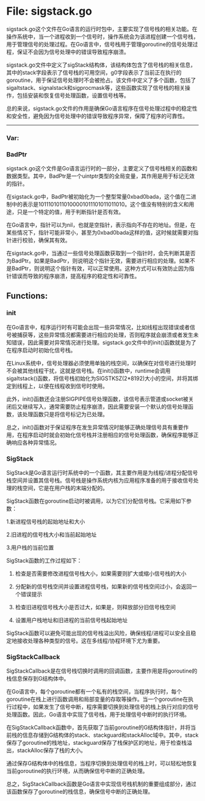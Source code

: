 # File: sigstack.go

sigstack.go这个文件在Go语言的运行时包中，主要实现了信号栈的相关功能。在操作系统中，当一个进程收到一个信号时，操作系统会为该进程创建一个信号栈，用于管理信号的处理过程。在Go语言中，信号栈用于管理goroutine的信号处理过程，保证不会因为信号处理中的错误导致程序崩溃。

sigstack.go文件中定义了sigStack结构体，该结构体包含了信号栈的相关信息，其中的stack字段表示了信号栈的可用空间，g0字段表示了当前正在执行的goroutine，用于保证信号处理时不会被抢占。该文件中定义了多个函数，包括了sigaltstack、signalstack和sigprocmask等，这些函数实现了信号栈的相关操作，包括安装和恢复信号处理函数，设置信号栈等。

总的来说，sigstack.go文件的作用是确保Go语言程序在信号处理过程中的稳定性和安全性，避免因为信号处理中的错误导致程序异常，保障了程序的可靠性。




---

### Var:

### BadPtr

sigstack.go这个文件是Go语言运行时的一部分，主要定义了信号栈相关的函数和数据类型。其中，BadPtr是一个uintptr类型的全局变量，其作用是用于标记无效的指针。

在sigstack.go中，BadPtr被初始化为一个整型常量0xbad0bada，这个值在二进制中的表示是10111010110100001011101011011010。这个值没有特别的含义和用途，只是一个特定的值，用于判断指针是否有效。

在Go语言中，指针可以为nil，也就是空指针，表示指向不存在的地址。但是，在某些情况下，指针可能非常小，甚至为0xbad0bada这样的值，这时候就需要对指针进行校验，确保其有效。

在sigstack.go中，当通过一些信号处理函数获取到一个指针时，会先判断其是否为BadPtr。如果是BadPtr，则说明这个指针无效，需要进行相应的处理。如果不是BadPtr，则说明这个指针有效，可以正常使用。这种方式可以有效防止因为指针错误而导致的程序崩溃，提高程序的稳定性和可靠性。



## Functions:

### init

在Go语言中，程序运行时有可能会出现一些异常情况，比如线程出现错误或者信号被捕获等，这些异常情况都需要进行相应的处理，否则程序就会崩溃或者发生未知错误，因此需要对异常情况进行处理。sigstack.go文件中的init()函数就是为了在程序启动时初始化信号栈。

在Linux系统中，信号处理器必须使用单独的栈空间，以确保在对信号进行处理时不会被其他线程干扰，这就是信号栈。在init()函数中，runtime会调用sigaltstack()函数，将信号栈初始化为SIGSTKSZ(2*8192)大小的空间，并将其绑定到线程上，以便在线程收到信号时使用。

此外，init()函数还会注册SIGPIPE信号处理函数，该信号表示管道或socket被关闭后又继续写入，通常需要防止程序崩溃，因此需要安装一个默认的信号处理函数，该处理函数只是将信号标记为已处理。

总之，init()函数对于保证程序在发生异常情况时能够正确处理信号具有重要作用，在程序启动时就会初始化信号栈并注册相应的信号处理函数，确保程序能够正确响应各种异常情况。



### SigStack

SigStack是Go语言运行时系统中的一个函数，其主要作用是为线程/进程分配信号栈空间并设置其信号栈。信号栈是操作系统内核为应用程序准备的用于接收信号处理的栈空间，它是在用户栈的末端分配的。

SigStack函数在goroutine启动时被调用，以为它们分配信号栈。它采用如下参数：

1.新进程信号栈的起始地址和大小

2.旧进程的信号栈大小和当前起始地址

3.用户栈的当前位置

SigStack函数的工作过程如下：

1. 检查是否需要修改进程信号栈大小，如果需要则扩大或缩小信号栈的大小

2. 分配新的信号栈空间并设置进程信号栈，如果新的信号栈空间过小，会返回一个错误提示

3. 检查旧进程信号栈大小是否过大，如果是，则释放部分旧信号栈空间

4. 设置用户栈地址和旧进程的当前信号栈起始地址

SigStack函数可以避免可能出现的信号栈溢出风险，确保线程/进程可以安全且稳定地接收处理各种类型的信号。这在多线程/协程环境下尤为重要。



### SigStackCallback

SigStackCallback是在信号栈切换时调用的回调函数，主要作用是将goroutine的栈信息保存到G结构体中。

在Go语言中，每个goroutine都有一个私有的栈空间，当程序执行时，每个goroutine在栈上进行函数调用和局部变量的存取等操作。当一个goroutine在执行过程中，如果发生了信号中断，程序需要切换到处理信号的栈上执行对应的信号处理函数。因此，Go语言中实现了信号栈，用于处理信号中断时的执行环境。

在SigStackCallback函数中，首先获取了当前goroutine的G结构体指针，并将当前栈的信息存储到G结构体的stack、stackguard和stackAlloc域中。其中，stack保存了goroutine的栈地址，stackguard保存了栈保护区的地址，用于检查栈溢出，stackAlloc保存了栈的大小。

通过保存G结构体中的栈信息，当程序切换到处理信号的栈上时，可以轻松地恢复当前goroutine的执行环境，从而确保信号中断的正确处理。

总之，SigStackCallback函数是Go语言中实现信号栈机制的重要组成部分，通过该函数保存了goroutine的栈信息，确保信号中断的正确处理。



